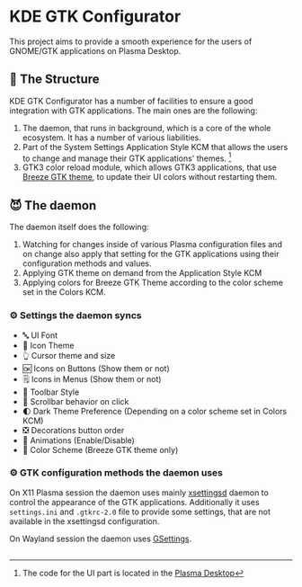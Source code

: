 # KDE GTK Configurator

This project aims to provide a smooth experience for the users of GNOME/GTK applications on Plasma Desktop. 

## 👷 The Structure

KDE GTK Configurator has a number of facilities to ensure a good integration with GTK applications. The main ones are the following:

1. The daemon, that runs in background, which is a core of the whole ecosystem. It has a number of various liabilities.
2. Part of the System Settings Application Style KCM that allows the users to change and manage their GTK applications' themes. [^1]
3. GTK3 color reload module, which allows GTK3 applications, that use [Breeze GTK theme](https://invent.kde.org/plasma/breeze-gtk), to update their UI colors without restarting them.

## 😈 The daemon

The daemon itself does the following:

1. Watching for changes inside of various Plasma configuration files and on change also apply that setting for the GTK applications using their configuration methods and values.
2. Applying GTK theme on demand from the Application Style KCM
3. Applying colors for Breeze GTK Theme according to the color scheme set in the Colors KCM.

### ⚙ Settings the daemon syncs

- 🔤 UI Font
- 💾 Icon Theme
- 👆 Cursor theme and size
- 🆗 Icons on Buttons (Show them or not)
- 🗒 Icons in Menus (Show them or not)
- 🧰 Toolbar Style
- 📜 Scrollbar behavior on click
- 🌓 Dark Theme Preference (Depending on a color scheme set in Colors KCM)
- ❎ Decorations button order
- 🏃 Animations (Enable/Disable)
- 🎨 Color Scheme (Breeze GTK theme only)


### ⚙ GTK configuration methods the daemon uses

On X11 Plasma session the daemon uses mainly [xsettingsd](https://github.com/derat/xsettingsd) daemon to control the appearance of the GTK applications. Additionally it uses `settings.ini` and `.gtkrc-2.0` file to provide some settings, that are not available in the xsettingsd configuration.

On Wayland session the daemon uses [GSettings](https://developer.gnome.org/gio/stable/GSettings.html).

##

[^1]: The code for the UI part is located in the [Plasma Desktop](https://invent.kde.org/plasma/plasma-desktop/-/tree/master/kcms/style)
